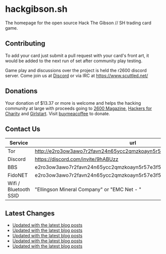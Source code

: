 # hackgibson.sh
The homepage for the open source Hack The Gibson // SH trading card game.


## Contributing

To add your card just submit a pull request with your card's front art, it would be added to the next run of set after community play testing.

Game play and discussions over the project is held the r2600 discord server. Come join us at [Discord](https://discord.com/invite/9hABUzz) or via IRC at https://www.scuttled.net/


## Donations

Your donation of $13.37 or more is welcome and helps the hacking community at large with proceeds going to [2600 Magazine](https://2600.com/), [Hackers for Charity](https://hackersforcharity.org) and [Girlstart](https://girlstart.org).  Visit [buymeacoffee](https://www.buymeacoffee.com/hackgibson.sh) to donate.


## Contact Us

Service | url
-|-
Tor | http://e2ro3ow3awo7r2favn24n65ycc2qmzkoayn5r57e3f56nvjwdcgg32ad.onion
Discord | https://discord.com/invite/9hABUzz
BBS | e2ro3ow3awo7r2favn24n65ycc2qmzkoayn5r57e3f56nvjwdcgg32ad.onion:23
FidoNET | e2ro3ow3awo7r2favn24n65ycc2qmzkoayn5r57e3f56nvjwdcgg32ad.onion:24554
Wifi / Bluetooth SSID | "Ellingson Mineral Company" or "EMC Net - <fidonet address>"

## Latest Changes
<!-- BLOG-POST-LIST:START -->
- [Updated with the latest blog posts](https://github.com/DFW2600/hackgibson.sh/commit/4d8377f561f4ec8ee1db3d0bef8a00916b58bbba)
- [Updated with the latest blog posts](https://github.com/DFW2600/hackgibson.sh/commit/8d48939491043f086db6487abf5d83cd58a7b305)
- [Updated with the latest blog posts](https://github.com/DFW2600/hackgibson.sh/commit/4637b357aa8ed7eaf7aba58efdfcbdab51a6bc69)
- [Updated with the latest blog posts](https://github.com/DFW2600/hackgibson.sh/commit/d6b9988636a7eb1a23500e96d004461e07ea5c54)
- [Updated with the latest blog posts](https://github.com/DFW2600/hackgibson.sh/commit/6f6bc734e96f4e78054f02013b9805084918143d)
<!-- BLOG-POST-LIST:END -->
